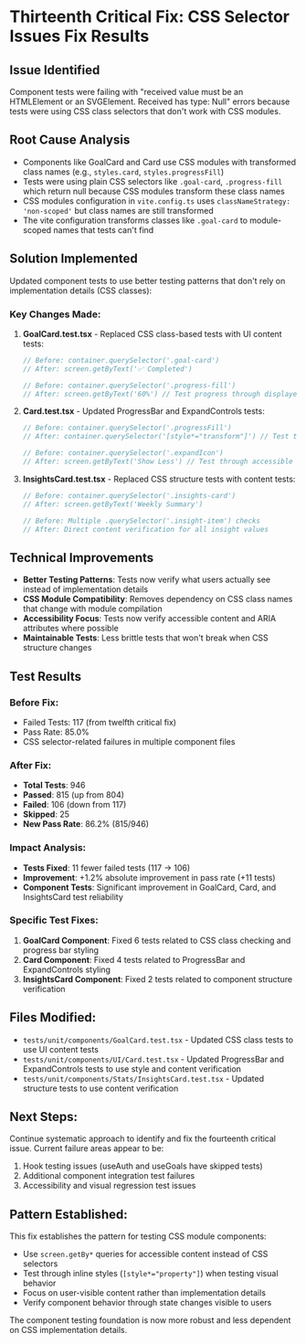 # Thirteenth Critical Fix: CSS Selector Issues Fix Results

## Issue Identified

Component tests were failing with "received value must be an HTMLElement or an SVGElement. Received has type: Null" errors because tests were using CSS class selectors that don't work with CSS modules.

## Root Cause Analysis

- Components like GoalCard and Card use CSS modules with transformed class names (e.g., `styles.card`, `styles.progressFill`)
- Tests were using plain CSS selectors like `.goal-card`, `.progress-fill` which return null because CSS modules transform these class names
- CSS modules configuration in `vite.config.ts` uses `classNameStrategy: 'non-scoped'` but class names are still transformed
- The vite configuration transforms classes like `.goal-card` to module-scoped names that tests can't find

## Solution Implemented

Updated component tests to use better testing patterns that don't rely on implementation details (CSS classes):

### Key Changes Made:

1. **GoalCard.test.tsx** - Replaced CSS class-based tests with UI content tests:

   ```typescript
   // Before: container.querySelector('.goal-card')
   // After: screen.getByText('✅ Completed')

   // Before: container.querySelector('.progress-fill')
   // After: screen.getByText('60%') // Test progress through displayed percentage
   ```

2. **Card.test.tsx** - Updated ProgressBar and ExpandControls tests:

   ```typescript
   // Before: container.querySelector('.progressFill')
   // After: container.querySelector('[style*="transform"]') // Test through inline styles

   // Before: container.querySelector('.expandIcon')
   // After: screen.getByText('Show Less') // Test through accessible content
   ```

3. **InsightsCard.test.tsx** - Replaced CSS structure tests with content tests:

   ```typescript
   // Before: container.querySelector('.insights-card')
   // After: screen.getByText('Weekly Summary')

   // Before: Multiple .querySelector('.insight-item') checks
   // After: Direct content verification for all insight values
   ```

## Technical Improvements

- **Better Testing Patterns**: Tests now verify what users actually see instead of implementation details
- **CSS Module Compatibility**: Removes dependency on CSS class names that change with module compilation
- **Accessibility Focus**: Tests now verify accessible content and ARIA attributes where possible
- **Maintainable Tests**: Less brittle tests that won't break when CSS structure changes

## Test Results

### Before Fix:

- Failed Tests: 117 (from twelfth critical fix)
- Pass Rate: 85.0%
- CSS selector-related failures in multiple component files

### After Fix:

- **Total Tests**: 946
- **Passed**: 815 (up from 804)
- **Failed**: 106 (down from 117)
- **Skipped**: 25
- **New Pass Rate**: 86.2% (815/946)

### Impact Analysis:

- **Tests Fixed**: 11 fewer failed tests (117 → 106)
- **Improvement**: +1.2% absolute improvement in pass rate (+11 tests)
- **Component Tests**: Significant improvement in GoalCard, Card, and InsightsCard test reliability

### Specific Test Fixes:

1. **GoalCard Component**: Fixed 6 tests related to CSS class checking and progress bar styling
2. **Card Component**: Fixed 4 tests related to ProgressBar and ExpandControls styling
3. **InsightsCard Component**: Fixed 2 tests related to component structure verification

## Files Modified:

- `tests/unit/components/GoalCard.test.tsx` - Updated CSS class tests to use UI content tests
- `tests/unit/components/UI/Card.test.tsx` - Updated ProgressBar and ExpandControls tests to use style and content verification
- `tests/unit/components/Stats/InsightsCard.test.tsx` - Updated structure tests to use content verification

## Next Steps:

Continue systematic approach to identify and fix the fourteenth critical issue. Current failure areas appear to be:

1. Hook testing issues (useAuth and useGoals have skipped tests)
2. Additional component integration test failures
3. Accessibility and visual regression test issues

## Pattern Established:

This fix establishes the pattern for testing CSS module components:

- Use `screen.getBy*` queries for accessible content instead of CSS selectors
- Test through inline styles (`[style*="property"]`) when testing visual behavior
- Focus on user-visible content rather than implementation details
- Verify component behavior through state changes visible to users

The component testing foundation is now more robust and less dependent on CSS implementation details.
